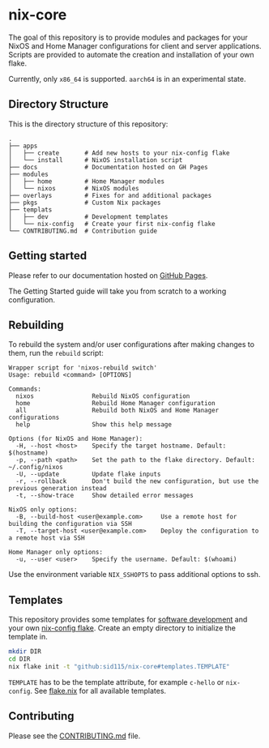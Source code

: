# nix-core

The goal of this repository is to provide modules and packages for your NixOS and Home Manager configurations for client and server applications. Scripts are provided to automate the creation and installation of your own flake.

Currently, only `x86_64` is supported. `aarch64` is in an experimental state.

## Directory Structure

This is the directory structure of this repository:

```
.
├── apps
│   ├── create       # Add new hosts to your nix-config flake
│   └── install      # NixOS installation script
├── docs             # Documentation hosted on GH Pages
├── modules
│   ├── home         # Home Manager modules
│   └── nixos        # NixOS modules
├── overlays         # Fixes for and additional packages
├── pkgs             # Custom Nix packages
├── templats
│   ├── dev          # Development templates
│   └── nix-config   # Create your first nix-config flake
└── CONTRIBUTING.md  # Contribution guide
```

## Getting started

Please refer to our documentation hosted on [GitHub Pages](https://sid115.github.io/nix-core/).

The Getting Started guide will take you from scratch to a working configuration.

## Rebuilding

To rebuild the system and/or user configurations after making changes to them, run the `rebuild` script:

```
Wrapper script for 'nixos-rebuild switch'
Usage: rebuild <command> [OPTIONS]

Commands:
  nixos                Rebuild NixOS configuration
  home                 Rebuild Home Manager configuration
  all                  Rebuild both NixOS and Home Manager configurations
  help                 Show this help message

Options (for NixOS and Home Manager):
  -H, --host <host>    Specify the target hostname. Default: $(hostname)
  -p, --path <path>    Set the path to the flake directory. Default: ~/.config/nixos
  -U, --update         Update flake inputs
  -r, --rollback       Don't build the new configuration, but use the previous generation instead
  -t, --show-trace     Show detailed error messages

NixOS only options:
  -B, --build-host <user@example.com>     Use a remote host for building the configuration via SSH
  -T, --target-host <user@example.com>    Deploy the configuration to a remote host via SSH

Home Manager only options:
  -u, --user <user>    Specify the username. Default: $(whoami)
```

Use the environment variable `NIX_SSHOPTS` to pass additional options to ssh.

## Templates

This repository provides some templates for [software development](./templates/dev/) and your own [nix-config flake](./templates/nix-config/). Create an empty directory to initialize the template in.

```bash
mkdir DIR
cd DIR
nix flake init -t "github:sid115/nix-core#templates.TEMPLATE"
```

`TEMPLATE` has to be the template attribute, for example `c-hello` or `nix-config`. See [flake.nix](./flake.nix) for all available templates.

## Contributing

Please see the [CONTRIBUTING.md](./CONTRIBUTING.md) file.
